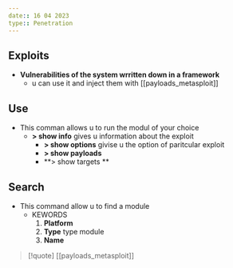 ```yaml
---
date:: 16 04 2023
type:: Penetration
---
```

## Exploits
- **Vulnerabilities of the system wrritten down in a framework** 
	- u can use it and inject them with [[payloads_metasploit]]
## Use
- This comman allows u to run the modul of your choice 
	- **> show info** gives u information about the exploit 
		- **> show options** givise u the option of  paritcular exploit 
		- **> show payloads**
		- **> show targets **

## Search
- This command allow u to find a module
	- KEWORDS
		1. **Platform** 
		2. **Type** 
			type  module
		3. **Name**
>[!quote] [[payloads_metasploit]]